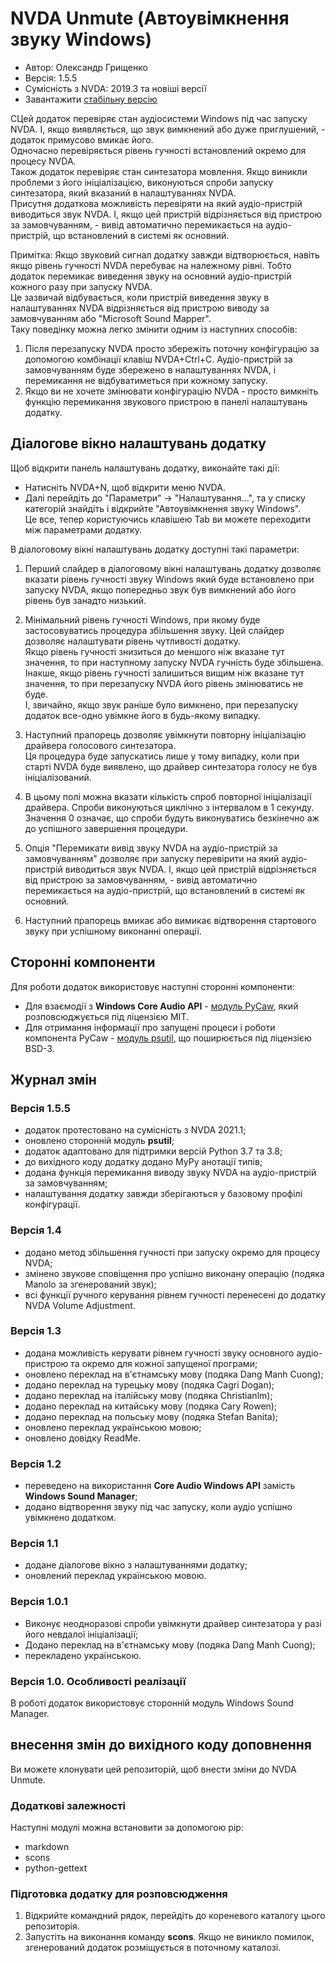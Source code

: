 # NVDA Unmute (Автоувімкнення звуку Windows)

* Автор: Олександр Грищенко
* Версія: 1.5.5
* Сумісність з NVDA: 2019.3 та новіші версії
* Завантажити [стабільну версію][1]

СЦей додаток перевіряє стан аудіосистеми Windows під час запуску NVDA. І, якщо виявляється, що звук вимкнений або дуже приглушений, - додаток примусово вмикає його.  
Одночасно перевіряється рівень гучності встановлений окремо для процесу NVDA.  
Також додаток перевіряє стан синтезатора мовлення. Якщо виникли проблеми з його ініціалізацією, виконуються спроби запуску синтезатора, який вказаний в налаштуваннях NVDA.  
Присутня додаткова можливість перевіряти на який аудіо-пристрій виводиться звук NVDA. І, якщо цей пристрій відрізняється від пристрою за замовчуванням, - вивід автоматично перемикається на аудіо-пристрій, що встановлений в системі як основний.

Примітка: Якщо звуковий сигнал додатку завжди відтворюється, навіть якщо рівень гучності NVDA перебуває на належному рівні. Тобто додаток перемикає виведення звуку на основний аудіо-пристрій кожного разу при запуску NVDA.  
Це зазвичай відбувається, коли пристрій виведення звуку в налаштуваннях NVDA відрізняється від пристрою виводу за замовчуванням або "Microsoft Sound Mapper".  
Таку поведінку можна легко змінити одним із наступних способів:

1. Після перезапуску NVDA просто збережіть поточну конфігурацію за допомогою комбінації клавіш NVDA+Ctrl+C. Аудіо-пристрій за замовчуванням буде збережено в налаштуваннях NVDA, і перемикання не відбуватиметься при кожному запуску.
2. Якщо ви не хочете змінювати конфігурацію NVDA - просто вимкніть функцію перемикання звукового пристрою в панелі налаштувань додатку.

## Діалогове вікно налаштувань додатку
Щоб відкрити панель налаштувань додатку, виконайте такі дії:

* Натисніть NVDA+N, щоб відкрити меню NVDA.
* Далі перейдіть до "Параметри" -> "Налаштування...", та у списку категорій знайдіть і відкрийте "Автоувімкнення звуку Windows".  
Це все, тепер користуючись клавішею Tab ви можете переходити між параметрами додатку.

В діалоговому вікні налаштувань додатку доступні такі параметри:

1. Перший слайдер в діалоговому вікні налаштувань додатку дозволяє вказати рівень гучності звуку Windows який буде встановлено при запуску NVDA, якщо попередньо звук був вимкнений або його рівень був занадто низький.

2. Мінімальний рівень гучності Windows, при якому буде застосовуватись процедура збільшення звуку. Цей слайдер дозволяє налаштувати рівень чутливості додатку.  
Якщо рівень гучності знизиться до меншого ніж вказане тут значення, то при наступному запуску NVDA гучність буде збільшена.  
Інакше, якщо рівень гучності залишиться вищим ніж вказане тут значення, то при перезапуску NVDA його рівень змінюватись не буде.  
І, звичайно, якщо звук раніше було вимкнено, при перезапуску додаток все-одно увімкне його в будь-якому випадку.

3. Наступний прапорець дозволяє увімкнути повторну ініціалізацію драйвера голосового синтезатора.  
Ця процедура буде запускатись лише у тому випадку, коли при старті NVDA буде виявлено, що драйвер синтезатора голосу не був ініціалізований.

4. В цьому полі можна вказати кількість спроб повторної ініціалізації драйвера. Спроби виконуються циклічно з інтервалом в 1 секунду. Значення 0 означає, що спроби будуть виконуватись безкінечно аж до успішного завершення процедури.

5. Опція "Перемикати вивід звуку NVDA на аудіо-пристрій за замовчуванням" дозволяє при запуску перевірити на який аудіо-пристрій виводиться звук NVDA. І, якщо цей пристрій відрізняється від пристрою за замовчуванням, - вивід автоматично перемикається на аудіо-пристрій, що встановлений в системі як основний.

6. Наступний прапорець вмикає або вимикає відтворення стартового звуку при успішному виконанні операції.

## Сторонні компоненти
Для роботи додаток використовує наступні сторонні компоненти:

* Для взаємодії з **Windows Core Audio API** - [модуль PyCaw](https://github.com/AndreMiras/pycaw/), який розповсюджується під ліцензією MIT.
* Для отримання інформації про запущені процеси і роботи компонента PyCaw - [модуль psutil](https://github.com/giampaolo/psutil), що поширюється під ліцензією BSD-3.

## Журнал змін

### Версія 1.5.5
* додаток протестовано на сумісність з NVDA 2021.1;
* оновлено сторонній модуль **psutil**;
* додаток адаптовано для підтримки версій Python 3.7 та 3.8;
* до вихідного коду додатку додано MyPy анотації типів;
* додана функція перемикання виводу звуку NVDA на аудіо-пристрій за замовчуванням;
* налаштування додатку завжди зберігаються у базовому профілі конфігурації.

### Версія 1.4
* додано метод збільшення гучності при запуску окремо для процесу NVDA;
* змінено звукове сповіщення про успішно виконану операцію (подяка Manolo за згенерований звук);
* всі функції ручного керування рівнем гучності перенесені до додатку NVDA Volume Adjustment.

### Версія 1.3
* додана можливість керувати рівнем гучності звуку основного аудіо-пристрою та окремо для кожної запущеної програми;
* оновлено переклад на в'єтнамську мову (подяка Dang Manh Cuong);
* додано переклад на турецьку мову (подяка Cagri Dogan);
* додано переклад на італійську мову (подяка Christianlm);
* додано переклад на китайську мову (подяка Cary Rowen);
* додано переклад на польську мову (подяка Stefan Banita);
* оновлено переклад українською мовою;
* оновлено довідку ReadMe.

### Версія 1.2
* переведено на використання **Core Audio Windows API** замість **Windows Sound Manager**;
* додано відтворення звуку під час запуску, коли аудіо успішно увімкнено додатком.

### Версія 1.1
* додане діалогове вікно з налаштуваннями додатку;
* оновлений переклад українською мовою.

### Версія 1.0.1
* Виконує неодноразові спроби увімкнути драйвер синтезатора у разі його невдалої ініціалізації;
* Додано переклад на в'єтнамську мову (подяка Dang Manh Cuong);
* перекладено українською.

### Версія 1.0. Особливості реалізації
В роботі додаток використовує сторонній модуль Windows Sound Manager.

## внесення змін до вихідного коду доповнення
Ви можете клонувати цей репозиторій, щоб внести зміни до NVDA Unmute.

### Додаткові залежності
Наступні модулі можна встановити за допомогою pip:

- markdown
- scons
- python-gettext

### Підготовка додатку для розповсюдження
1. Відкрийте командний рядок, перейдіть до кореневого каталогу цього репозиторія.
2. Запустіть на виконання команду **scons**. Якщо не виникло помилок, згенерований додаток розміщується в поточному каталозі.

[1]: https://github.com/grisov/Unmute/releases/download/latest/unmute-1.5.5.nvda-addon
